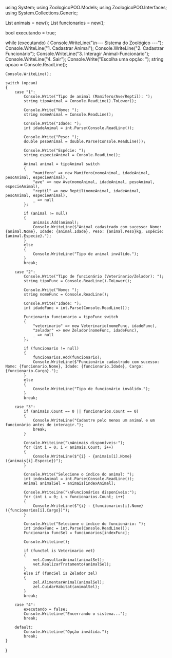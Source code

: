 using System;
using ZoologicoPOO.Models;
using ZoologicoPOO.Interfaces;
using System.Collections.Generic;

List<Animal> animais = new();
List<Funcionario> funcionarios = new();

bool executando = true;

while (executando)
{
    Console.WriteLine("\n--- Sistema do Zoológico ---");
    Console.WriteLine("1. Cadastrar Animal");
    Console.WriteLine("2. Cadastrar Funcionário");
    Console.WriteLine("3. Interagir Animal-Funcionário");
    Console.WriteLine("4. Sair");
    Console.Write("Escolha uma opção: ");
    string opcao = Console.ReadLine();

    Console.WriteLine();

    switch (opcao)
    {
        case "1":
            Console.Write("Tipo de animal (Mamifero/Ave/Reptil): ");
            string tipoAnimal = Console.ReadLine().ToLower();

            Console.Write("Nome: ");
            string nomeAnimal = Console.ReadLine();

            Console.Write("Idade: ");
            int idadeAnimal = int.Parse(Console.ReadLine());

            Console.Write("Peso: ");
            double pesoAnimal = double.Parse(Console.ReadLine());

            Console.Write("Espécie: ");
            string especieAnimal = Console.ReadLine();

            Animal animal = tipoAnimal switch
            {
                "mamifero" => new Mamifero(nomeAnimal, idadeAnimal, pesoAnimal, especieAnimal),
                "ave" => new Ave(nomeAnimal, idadeAnimal, pesoAnimal, especieAnimal),
                "reptil" => new Reptil(nomeAnimal, idadeAnimal, pesoAnimal, especieAnimal),
                _ => null
            };

            if (animal != null)
            {
                animais.Add(animal);
                Console.WriteLine($"Animal cadastrado com sucesso: Nome: {animal.Nome}, Idade: {animal.Idade}, Peso: {animal.Peso}kg, Espécie: {animal.Especie}.");
            }
            else
            {
                Console.WriteLine("Tipo de animal inválido.");
            }
            break;

        case "2":
            Console.Write("Tipo de funcionário (Veterinario/Zelador): ");
            string tipoFunc = Console.ReadLine().ToLower();

            Console.Write("Nome: ");
            string nomeFunc = Console.ReadLine();

            Console.Write("Idade: ");
            int idadeFunc = int.Parse(Console.ReadLine());

            Funcionario funcionario = tipoFunc switch
            {
                "veterinario" => new Veterinario(nomeFunc, idadeFunc),
                "zelador" => new Zelador(nomeFunc, idadeFunc),
                _ => null
            };

            if (funcionario != null)
            {
                funcionarios.Add(funcionario);
                Console.WriteLine($"Funcionário cadastrado com sucesso: Nome: {funcionario.Nome}, Idade: {funcionario.Idade}, Cargo: {funcionario.Cargo}.");
            }
            else
            {
                Console.WriteLine("Tipo de funcionário inválido.");
            }
            break;

        case "3":
            if (animais.Count == 0 || funcionarios.Count == 0)
            {
                Console.WriteLine("Cadastre pelo menos um animal e um funcionário antes de interagir.");
                break;
            }

            Console.WriteLine("\nAnimais disponíveis:");
            for (int i = 0; i < animais.Count; i++)
            {
                Console.WriteLine($"{i} - {animais[i].Nome} ({animais[i].Especie})");
            }

            Console.Write("Selecione o índice do animal: ");
            int indexAnimal = int.Parse(Console.ReadLine());
            Animal animalSel = animais[indexAnimal];

            Console.WriteLine("\nFuncionários disponíveis:");
            for (int i = 0; i < funcionarios.Count; i++)
            {
                Console.WriteLine($"{i} - {funcionarios[i].Nome} ({funcionarios[i].Cargo})");
            }

            Console.Write("Selecione o índice do funcionário: ");
            int indexFunc = int.Parse(Console.ReadLine());
            Funcionario funcSel = funcionarios[indexFunc];

            Console.WriteLine();

            if (funcSel is Veterinario vet)
            {
                vet.ConsultarAnimal(animalSel);
                vet.RealizarTratamento(animalSel);
            }
            else if (funcSel is Zelador zel)
            {
                zel.AlimentarAnimal(animalSel);
                zel.CuidarHabitat(animalSel);
            }
            break;

        case "4":
            executando = false;
            Console.WriteLine("Encerrando o sistema...");
            break;

        default:
            Console.WriteLine("Opção inválida.");
            break;
    }
}
